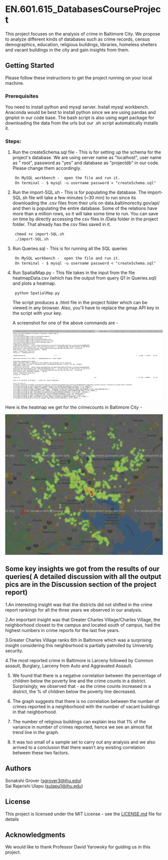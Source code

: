 # EN.601.615_DatabasesCourseProject


This project focuses on the analysis of crime in Baltimore City. We propose to analyze different kinds of databases such as crime records, census demographics, education, religious buildings, libraries, homeless shelters and vacant buildings in the city and gain insights from them. 


## Getting Started

Please follow these instructions to get the project running on your local machine. 

### Prerequisites

You need to install python and mysql server. Install mysql workbench. Anaconda would be best to install python since we are using pandas and gmplot in our code base.  The bash script is also using wget package for downloading the data from the urls but our .sh script automatically installs it. 


### Steps: 

1. Run the createSchema.sql file - This is for setting up the schema for the project's database. We are using server name as 	"localhost", user name as " root", password as "yes" and database as "projectdb" in our code. Please change them 			accordingly. 

		On MySQL workbench -  open the file and run it.
		On terminal - $ mysql -u username password < "createSchema.sql"  

2. Run the import-SQL.sh - This is for populating the database. The import-SQL.sh file will take a few minutes (~30 min) to  	run since its downloading the .csv files from their urls on data.baltimorecity.gov/api/ and then is populating the entire 	 database. Some of the relations have more than a million rows, so it will take some time to run. You can save on time by 	 directly accessing the csv files in /Data folder in the project folder. That already has the csv files saved in it.


		chmod +x import-SQL.sh
		./import-SQL.sh


3. Run Queries.sql -  This is for running all the SQL queries

		On MySQL workbench -  open the file and run it.
		On terminal - $ mysql -u username password < "createSchema.sql"  

4. Run SpatialMap.py - This file takes in the input from the file heatmapData.csv (which has the output from query Q1 in 	   Queries.sql) and plots a heatmap. 

		python SpatialMap.py  
 
   The script produces a .html file in the project folder which can be viewed in any browser. Also, you'll have to replace the gmap API key in the script with your key. 
   
   
   A screenshot for one of the above commands are - 
   
    ![](screenshot3.png)
    
   
Here is the heatmap we get for the crimecounts in Baltimore City - 

 ![Heatmap showing the spread of crimes in Baltimore City](https://raw.githubusercontent.com/SonakshiGrover/EN.601.615_DatabasesCourseProject/master/HeatMap_output/heatmap.png)
 

## Some key insights we got from the results of our queries( A detailed discussion with all the output pics are in the Discussion section of the project report)

1.An interesting insight was that the districts did not shifted in the crime report rankings for all the three years we observed in our analysis.

2.An important insight was that Greater Charles Village/Charles Village, the neighborhood closest to the campus and located south of campus, had the highest numbers in crime reports for the last five years. 

3.Greater Charles Village ranks 6th in Baltimore which was a surprising insight considering this neighborhood is partially patrolled by University security. 

4.The most reported crime in Baltimore is Larceny followed by Common assault, Burglary, Larceny from Auto and Aggravated Assault.

5. We found that there is a negative correlation between the percentage of children below the poverty line and the crime counts in a district. Surprisingly, we observed that - as the crime counts increased in a district, the %  of children below the poverty line decreased. 

6. The graph suggests that there is no correlation between the number of crimes reported in a neighborhood with the number of vacant buildings in that neighborhood. 

7. The number of religious buildings can explain less that 1% of the variance in number of crimes reported, hence we see an almost flat trend line in the graph. 

8. It was too small of a sample set to carry out any analysis and we also arrived to a conclusion that there wasn’t any existing correlation between these two factors.




## Authors

Sonakshi Grover (sgrover3@jhu.edu) </br>
Sai Rajarishi Ulapu (sulapu1@jhu.edu)

## License

This project is licensed under the MIT License - see the [LICENSE.md](LICENSE.md) file for details

## Acknowledgments

We would like to thank Professor David Yarowsky for guiding us in this project.




